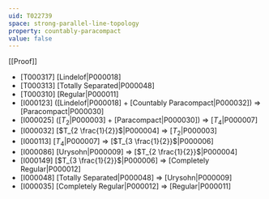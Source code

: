 ```yaml
---
uid: T022739
space: strong-parallel-line-topology
property: countably-paracompact
value: false
---
```

[[Proof]]

* [T000317] [Lindelof|P000018]
* [T000313] [Totally Separated|P000048]
* [T000310] [Regular|P000011]
* [I000123] ([Lindelof|P000018] + [Countably Paracompact|P000032]) => [Paracompact|P000030]
* [I000025] ([$T_2$|P000003] + [Paracompact|P000030]) => [$T_4$|P000007]
* [I000032] [$T_{2 \frac{1}{2}}$|P000004] => [$T_2$|P000003]
* [I000113] [$T_4$|P000007] => [$T_{3 \frac{1}{2}}$|P000006]
* [I000086] [Urysohn|P000009] => [$T_{2 \frac{1}{2}}$|P000004]
* [I000149] [$T_{3 \frac{1}{2}}$|P000006] => [Completely Regular|P000012]
* [I000048] [Totally Separated|P000048] => [Urysohn|P000009]
* [I000035] [Completely Regular|P000012] => [Regular|P000011]

